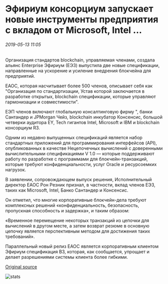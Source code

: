 # Эфириум консорциум запускает новые инструменты предприятия с вкладом от Microsoft, Intel ...

###### 2019-05-13 11:05

Организация стандартов blockchain, управляемая членами, создала альянс Enterprise Эфириум (ЕЭЗ) выпустила две новые спецификации, направленные на ускорение и усиление внедрения блокчейна для предприятий.

ЕАОС, которая насчитывает более 500 членов, описывает себя как "Организация по стандартизации, Устав которой заключается в разработке открытых, blockchain спецификации, которые управляют гармонизации и совместимости".

ЕЭП членов включают глобальную консалтинговую фирму ", банки Сантандер и JPMorgan Чейз, blockchain инкубатор Консенсис, большой четверки аудитора EY, Tech гигантов Intel, Microsoft и IBM и blockchain консорциум R3.

Одним из недавно выпущенных спецификаций является набор стандартных приложений для программирования интерфейсов (API), опубликованных в качестве Нецепочечных вычислений с доверенными вычислительными спецификациями V 1.0 — которые поддерживают работу по разработке с программами для блокчейн-транзакций, которые требуют конфиденциальности, услуг Oracle и ресурсоемких нагрузок.

В заявлении, сопровождающем выпуск решения, Исполнительный директор ЕАОС Рон Резник признал, в частности, вклад членов ЕЭЗ, таких как Microsoft, Intel, Банко Сантандер и Консенсис.

Он отметил, что многие корпоративные блокчейн-дела требуют комплексных решений «конфиденциальность, безопасность, пропускная способность и задержка», и таким образом:

«Временное перемещение некоторых транзакций из цепочки для вычислений в другом месте, а затем возврат резюме в основную цепочку является перспективным методом для достижения таких требований».

Параллельный новый релиз ЕАОС является корпоративным клиентом Эфириум спецификация В3, которая, как сообщается, упрощает и делает разрешениями системы клиента более гибкими.

[Original source](https://cointelegraph.com/news/ethereum-consortium-launches-new-enterprise-tools-with-input-from-microsoft-intel)

![stats](https://c.statcounter.com/11760860/0/a89fa40b/1/ "stats")